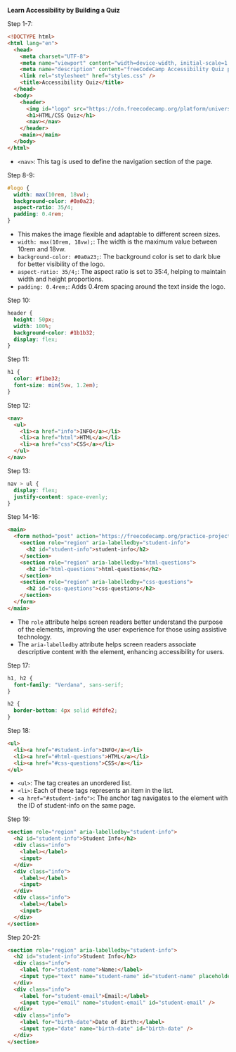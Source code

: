 **Learn Accessibility by Building a Quiz**

Step 1-7:
```html
<!DOCTYPE html>
<html lang="en">
  <head>
    <meta charset="UTF-8">
    <meta name="viewport" content="width=device-width, initial-scale=1.0">
    <meta name="description" content="freeCodeCamp Accessibility Quiz practice project">
    <link rel="stylesheet" href="styles.css" />
    <title>Accessibility Quiz</title>
  </head>
  <body>
    <header>
      <img id="logo" src="https://cdn.freecodecamp.org/platform/universal/fcc_primary.svg" alt="freeCodeCamp">
      <h1>HTML/CSS Quiz</h1>
      <nav></nav>
    </header>
    <main></main>
  </body>
</html>
```
- `<nav>`: This tag is used to define the navigation section of the page.

Step 8-9:
```css
#logo {
  width: max(10rem, 18vw);
  background-color: #0a0a23;
  aspect-ratio: 35/4;
  padding: 0.4rem;
}
```
- This makes the image flexible and adaptable to different screen sizes.
- `width: max(10rem, 18vw);`: The width is the maximum value between 10rem and 18vw.
- `background-color: #0a0a23;`: The background color is set to dark blue for better visibility of the logo.
- `aspect-ratio: 35/4;`: The aspect ratio is set to 35:4, helping to maintain width and height proportions.
- `padding: 0.4rem;`: Adds 0.4rem spacing around the text inside the logo.

Step 10:
```css
header {
  height: 50px;
  width: 100%;
  background-color: #1b1b32;
  display: flex;
}
```

Step 11:
```css
h1 {
  color: #f1be32;
  font-size: min(5vw, 1.2em);
}
```

Step 12:
```html
<nav>
  <ul>
    <li><a href="info">INFO</a></li>
    <li><a href="html">HTML</a></li>
    <li><a href="css">CSS</a></li>
  </ul>
</nav>
```

Step 13:
```css
nav > ul {
  display: flex;
  justify-content: space-evenly;
}
```

Step 14-16:
```html
<main>
  <form method="post" action="https://freecodecamp.org/practice-project/accessibility-quiz">
    <section role="region" aria-labelledby="student-info">
      <h2 id="student-info">student-info</h2>
    </section>
    <section role="region" aria-labelledby="html-questions">
      <h2 id="html-questions">html-questions</h2>
    </section>
    <section role="region" aria-labelledby="css-questions">
      <h2 id="css-questions">css-questions</h2>
    </section>
  </form>
</main>
```
- The `role` attribute helps screen readers better understand the purpose of the elements, improving the user experience for those using assistive technology.
- The `aria-labelledby` attribute helps screen readers associate descriptive content with the element, enhancing accessibility for users.

Step 17:
```css
h1, h2 {
  font-family: "Verdana", sans-serif;
}

h2 {
  border-bottom: 4px solid #dfdfe2;
}
```

Step 18:
```html
<ul>
  <li><a href="#student-info">INFO</a></li>
  <li><a href="#html-questions">HTML</a></li>
  <li><a href="#css-questions">CSS</a></li>
</ul>
```
- `<ul>`: The tag creates an unordered list.
- `<li>`: Each of these tags represents an item in the list.
- `<a href="#student-info">`: The anchor tag navigates to the element with the ID of student-info on the same page.

Step 19:
```html
<section role="region" aria-labelledby="student-info">
  <h2 id="student-info">Student Info</h2>
  <div class="info">
    <label></label>
    <input>
  </div>
  <div class="info">
    <label></label>
    <input>
  </div>
  <div class="info">
    <label></label>
    <input>
  </div>
</section>
```

Step 20-21:
```html
<section role="region" aria-labelledby="student-info">
  <h2 id="student-info">Student Info</h2>
  <div class="info">
    <label for="student-name">Name:</label>
    <input type="text" name="student-name" id="student-name" placeholder="e.g. Quincy Larson" />
  </div>
  <div class="info">
    <label for="student-email">Email:</label>
    <input type="email" name="student-email" id="student-email" />
  </div>
  <div class="info">
    <label for="birth-date">Date of Birth:</label>
    <input type="date" name="birth-date" id="birth-date" />
  </div>
</section>
```
